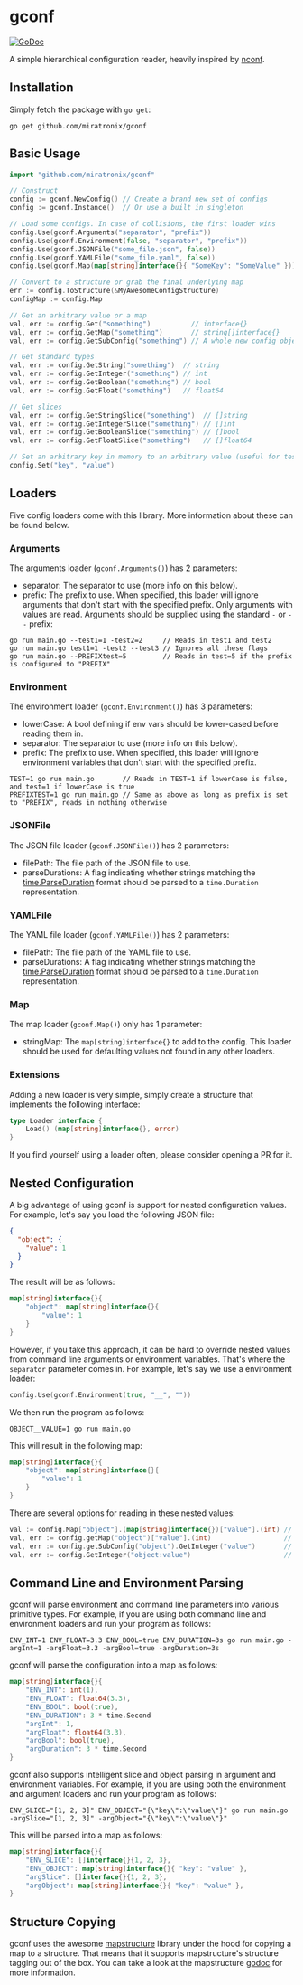 # gconf

[![GoDoc](https://godoc.org/github.com/miratronix/gconf?status.svg)](https://godoc.org/github.com/miratronix/gconf)

A simple hierarchical configuration reader, heavily inspired by [nconf](https://github.com/indexzero/nconf).

## Installation
Simply fetch the package with `go get`:
```
go get github.com/miratronix/gconf
```

## Basic Usage
```go
import "github.com/miratronix/gconf"

// Construct
config := gconf.NewConfig() // Create a brand new set of configs
config := gconf.Instance()  // Or use a built in singleton

// Load some configs. In case of collisions, the first loader wins
config.Use(gconf.Arguments("separator", "prefix"))                      // From command line arguments
config.Use(gconf.Environment(false, "separator", "prefix"))             // From environment variables
config.Use(gconf.JSONFile("some_file.json", false))                     // From a JSON file
config.Use(gconf.YAMLFile("some_file.yaml", false))                     // From a YAML file
config.Use(gconf.Map(map[string]interface{}{ "SomeKey": "SomeValue" })) // From an arbitrary map

// Convert to a structure or grab the final underlying map
err := config.ToStructure(&MyAwesomeConfigStructure)
configMap := config.Map

// Get an arbitrary value or a map
val, err := config.Get("something")          // interface{}
val, err := config.GetMap("something")       // string[]interface{}
val, err := config.GetSubConfig("something") // A whole new config object containing the sub-map

// Get standard types
val, err := config.GetString("something")  // string
val, err := config.GetInteger("something") // int
val, err := config.GetBoolean("something") // bool
val, err := config.GetFloat("something")   // float64

// Get slices
val, err := config.GetStringSlice("something")  // []string
val, err := config.GetIntegerSlice("something") // []int
val, err := config.GetBooleanSlice("something") // []bool
val, err := config.GetFloatSlice("something")   // []float64

// Set an arbitrary key in memory to an arbitrary value (useful for testing)
config.Set("key", "value")
```

## Loaders
Five config loaders come with this library. More information about these can be found below.

### Arguments
The arguments loader (`gconf.Arguments()`) has 2 parameters:
* separator: The separator to use (more info on this below).
* prefix: The prefix to use. When specified, this loader will ignore arguments that don't start with the specified prefix.
Only arguments with values are read. Arguments should be supplied using the standard `-` or `--` prefix:
```
go run main.go --test1=1 -test2=2     // Reads in test1 and test2
go run main.go test1=1 -test2 --test3 // Ignores all these flags
go run main.go --PREFIXtest=5         // Reads in test=5 if the prefix is configured to "PREFIX"
```

### Environment
The environment loader (`gconf.Environment()`) has 3 parameters:
* lowerCase: A bool defining if env vars should be lower-cased before reading them in.
* separator: The separator to use (more info on this below).
* prefix: The prefix to use. When specified, this loader will ignore environment variables that don't start with the specified prefix.
```
TEST=1 go run main.go       // Reads in TEST=1 if lowerCase is false, and test=1 if lowerCase is true
PREFIXTEST=1 go run main.go // Same as above as long as prefix is set to "PREFIX", reads in nothing otherwise
```

### JSONFile
The JSON file loader (`gconf.JSONFile()`) has 2 parameters:
* filePath: The file path of the JSON file to use.
* parseDurations: A flag indicating whether strings matching the [time.ParseDuration](https://golang.org/pkg/time/#ParseDuration) format should be parsed to a `time.Duration` representation.

### YAMLFile
The YAML file loader (`gconf.YAMLFile()`) has 2 parameters:
* filePath: The file path of the YAML file to use.
* parseDurations: A flag indicating whether strings matching the [time.ParseDuration](https://golang.org/pkg/time/#ParseDuration) format should be parsed to a `time.Duration` representation.

### Map
The map loader (`gconf.Map()`) only has 1 parameter:
* stringMap: The `map[string]interface{}` to add to the config.
This loader should be used for defaulting values not found in any other loaders.

### Extensions
Adding a new loader is very simple, simply create a structure that implements the following interface:
```go
type Loader interface {
	Load() (map[string]interface{}, error)
}
```
If you find yourself using a loader often, please consider opening a PR for it.

## Nested Configuration
A big advantage of using gconf is support for nested configuration values. For example, let's say you load the following
JSON file:
```json
{
  "object": {
    "value": 1
  }
}
```

The result will be as follows:
```go
map[string]interface{}{
	"object": map[string]interface{}{
		"value": 1
	}
}
```

However, if you take this approach, it can be hard to override nested values from command line arguments or environment
variables. That's where the `separator` parameter comes in. For example, let's say we use a environment loader:
```go
config.Use(gconf.Environment(true, "__", ""))
```

We then run the program as follows:
```
OBJECT__VALUE=1 go run main.go
```

This will result in the following map:
```go
map[string]interface{}{
	"object": map[string]interface{}{
		"value": 1
	}
}
```

There are several options for reading in these nested values:
```go
val := config.Map["object"].(map[string]interface{})["value"].(int) // The standard way to get from a nested map :(
val, err := config.getMap("object")["value"].(int)                  // A little bit simpler, but still not ideal
val, err := config.getSubConfig("object").GetInteger("value")       // No more casts :)
val, err := config.GetInteger("object:value")                       // Simple and intuitive :D
```

## Command Line and Environment Parsing
gconf will parse environment and command line parameters into various primitive types. For example, if you are using both
command line and environment loaders and run your program as follows:
```
ENV_INT=1 ENV_FLOAT=3.3 ENV_BOOL=true ENV_DURATION=3s go run main.go -argInt=1 -argFloat=3.3 -argBool=true -argDuration=3s
```

gconf will parse the configuration into a map as follows:
```go
map[string]interface{}{
	"ENV_INT": int(1),
	"ENV_FLOAT": float64(3.3),
	"ENV_BOOL": bool(true),
	"ENV_DURATION": 3 * time.Second
	"argInt": 1,
	"argFloat": float64(3.3),
	"argBool": bool(true),
	"argDuration": 3 * time.Second
}
```

gconf also supports intelligent slice and object parsing in argument and environment variables. For example, if you are
using both the environment and argument loaders and run your program as follows:
```
ENV_SLICE="[1, 2, 3]" ENV_OBJECT="{\"key\":\"value\"}" go run main.go -argSlice="[1, 2, 3]" -argObject="{\"key\":\"value\"}"
```

This will be parsed into a map as follows:
```go
map[string]interface{}{
	"ENV_SLICE": []interface{}{1, 2, 3},
	"ENV_OBJECT": map[string]interface{}{ "key": "value" },
	"argSlice": []interface{}{1, 2, 3},
	"argObject": map[string]interface{}{ "key": "value" },
}
```

## Structure Copying
gconf uses the awesome [mapstructure](https://github.com/mitchellh/mapstructure) library under the hood for copying a 
map to a structure. That means that it supports mapstructure's structure tagging out of the box. You can take a look at 
the mapstructure [godoc](https://godoc.org/github.com/mitchellh/mapstructure#Decode) for more information.
